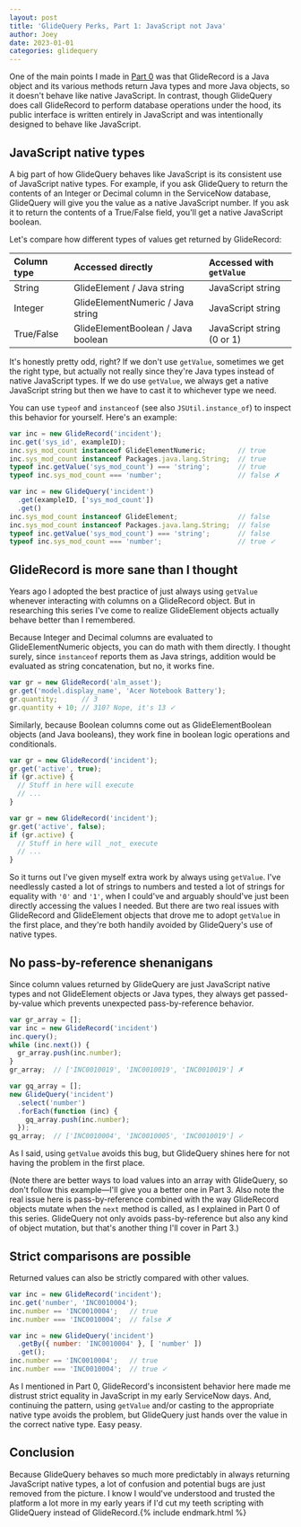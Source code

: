 ```yaml
---
layout: post
title: 'GlideQuery Perks, Part 1: JavaScript not Java'
author: Joey
date: 2023-01-01
categories: glidequery
---
```


One of the main points I made in [Part 0](/2023/01/30/glidequery-perks-part-0.html) was that GlideRecord is a Java object and its various methods return Java types and more Java objects, so it doesn't behave like native JavaScript. In contrast, though GlideQuery does call GlideRecord to perform database operations under the hood, its public interface is written entirely in JavaScript and was intentionally designed to behave like JavaScript.

## JavaScript native types

A big part of how GlideQuery behaves like JavaScript is its consistent use of JavaScript native types. For example, if you ask GlideQuery to return the contents of an Integer or Decimal column in the ServiceNow database, GlideQuery will give you the value as a native JavaScript number. If you ask it to return the contents of a True/False field, you'll get a native JavaScript boolean.

Let's compare how different types of values get returned by GlideRecord:

| Column type | Accessed directly | Accessed with `getValue` |
|:------------|:-----------------|:----------------|
| String | GlideElement / Java string | JavaScript string |
| Integer | GlideElementNumeric / Java string | JavaScript string |
| True/False | GlideElementBoolean / Java boolean | JavaScript string (0 or 1) |

It's honestly pretty odd, right? If we don't use `getValue`, sometimes we get the right type, but actually not really since they're Java types instead of native JavaScript types. If we do use `getValue`, we always get a native JavaScript string but then we have to cast it to whichever type we need.

You can use `typeof` and `instanceof` (see also `JSUtil.instance_of`) to inspect this behavior for yourself. Here's an example:

~~~ javascript
var inc = new GlideRecord('incident');
inc.get('sys_id', exampleID);
inc.sys_mod_count instanceof GlideElementNumeric;        // true
inc.sys_mod_count instanceof Packages.java.lang.String;  // true
typeof inc.getValue('sys_mod_count') === 'string';       // true
typeof inc.sys_mod_count === 'number';                   // false ✗

var inc = new GlideQuery('incident')
  .get(exampleID, ['sys_mod_count'])
  .get()
inc.sys_mod_count instanceof GlideElement;               // false
inc.sys_mod_count instanceof Packages.java.lang.String;  // false
typeof inc.getValue('sys_mod_count') === 'string';       // false
typeof inc.sys_mod_count === 'number';                   // true ✓
~~~

## GlideRecord is more sane than I thought

Years ago I adopted the best practice of just always using `getValue` whenever interacting with columns on a GlideRecord object. But in researching this series I've come to realize GlideElement objects actually behave better than I remembered.

Because Integer and Decimal columns are evaluated to GlideElementNumeric objects, you can do math with them directly. I thought surely, since `instanceof` reports them as Java strings, addition would be evaluated as string concatenation, but no, it works fine.

~~~ javascript
var gr = new GlideRecord('alm_asset');
gr.get('model.display_name', 'Acer Notebook Battery');
gr.quantity;      // 3
gr.quantity + 10; // 310? Nope, it's 13 ✓
~~~

Similarly, because Boolean columns come out as GlideElementBoolean objects (and Java booleans), they work fine in boolean logic operations and conditionals.

~~~ javascript
var gr = new GlideRecord('incident');
gr.get('active', true);
if (gr.active) {
  // Stuff in here will execute
  // ...
}

var gr = new GlideRecord('incident');
gr.get('active', false);
if (gr.active) {
  // Stuff in here will _not_ execute
  // ...
}
~~~

So it turns out I've given myself extra work by always using `getValue`. I've needlessly casted a lot of strings to numbers and tested a lot of strings for equality with `'0'` and `'1'`, when I could've and arguably should've just been directly accessing the values I needed. But there are two real issues with GlideRecord and GlideElement objects that drove me to adopt `getValue` in the first place, and they're both handily avoided by GlideQuery's use of native types.

## No pass-by-reference shenanigans

Since column values returned by GlideQuery are just JavaScript native types and not GlideElement objects or Java types, they always get passed-by-value which prevents unexpected pass-by-reference behavior.

~~~ javascript
var gr_array = [];
var inc = new GlideRecord('incident')
inc.query();
while (inc.next()) {
  gr_array.push(inc.number);
}
gr_array;  // ['INC0010019', 'INC0010019', 'INC0010019'] ✗

var gq_array = [];
new GlideQuery('incident')
  .select('number')
  .forEach(function (inc) {
    gq_array.push(inc.number);
  });
gq_array;  // ['INC0010004', 'INC0010005', 'INC0010019'] ✓
~~~

As I said, using `getValue` avoids this bug, but GlideQuery shines here for not having the problem in the first place.

(Note there are better ways to load values into an array with GlideQuery, so don't follow this example—I'll give you a better one in Part 3. Also note the real issue here is pass-by-reference combined with the way GlideRecord objects mutate when the `next` method is called, as I explained in Part 0 of this series. GlideQuery not only avoids pass-by-reference but also any kind of object mutation, but that's another thing I'll cover in Part 3.)

## Strict comparisons are possible

Returned values can also be strictly compared with other values.

~~~ javascript
var inc = new GlideRecord('incident');
inc.get('number', 'INC0010004');
inc.number == 'INC0010004';   // true
inc.number === 'INC0010004';  // false ✗

var inc = new GlideQuery('incident')
  .getBy({ number: 'INC0010004' }, [ 'number' ])
  .get();
inc.number == 'INC0010004';   // true
inc.number === 'INC0010004';  // true ✓
~~~

As I mentioned in Part 0, GlideRecord's inconsistent behavior here made me distrust strict equality in JavaScript in my early ServiceNow days. And, continuing the pattern, using `getValue` and/or casting to the appropriate native type avoids the problem, but GlideQuery just hands over the value in the correct native type. Easy peasy.

## Conclusion

Because GlideQuery behaves so much more predictably in always returning JavaScript native types, a lot of confusion and potential bugs are just removed from the picture. I know I would've understood and trusted the platform a lot more in my early years if I'd cut my teeth scripting with GlideQuery instead of GlideRecord.{% include endmark.html %}

